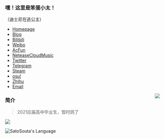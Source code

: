 ### 嘿！这里是笨蛋小太！
（迪士尼在逃公主）

- [Homepage](https://713.moe/)
- [Blog](https://blog.713.moe/)
- [Bilibili](https://space.bilibili.com/20302686)
- [Weibo](https://weibo.com/satosouta)
- [AcFun](https://www.acfun.cn/u/2949960)
- [NeteaseCloudMusic](https://music.163.com/#/user?id=330772645)
- [Twitter](https://twitter.com/BakakaShota)
- [Telegram](https://t.me/satosouta)
- [Steam](https://steamcommunity.com/id/satosouta)
- [osu!](https://osu.ppy.sh/u/satosouta)
- [Zhihu](https://www.zhihu.com/people/satosouta)
- [Email](mailto:i@713.moe)

<img src="https://github-readme-stats.mrdulin.vercel.app/api?username=satosouta&count_private=true&show_icons=true&hide_border=true&icon_color=586069&title_color=0366d6" align="right">

### 简介

> 2021应届高中毕业生，暂时鸽了

![](https://visitor-badge.laobi.icu/badge?page_id=satosouta.visitor-badge)

![SatoSouta's Language](https://github-readme-stats.vercel.app/api/top-langs?username=satosouta&show_icons=true&locale=en&layout=compact&hide=html&langs_count=6)
